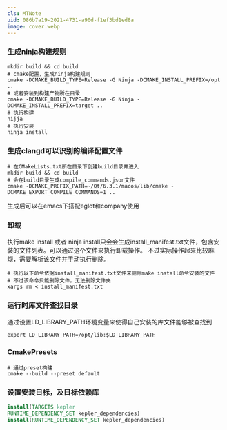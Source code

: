 ```yaml
---
cls: MTNote
uid: 086b7a19-2021-4731-a90d-f1ef3bd1ed8a
image: cover.webp
---
```


### 生成ninja构建规则

```shell
mkdir build && cd build
# cmake配置，生成ninja构建规则
cmake -DCMAKE_BUILD_TYPE=Release -G Ninja -DCMAKE_INSTALL_PREFIX=/opt ..
# 或者安装到构建产物所在目录
cmake -DCMAKE_BUILD_TYPE=Release -G Ninja -DCMAKE_INSTALL_PREFIX=target ..
# 执行构建
nijja
# 执行安装
ninja install
```

### 生成clangd可以识别的编译配置文件

```shell
# 在CMakeLists.txt所在目录下创建build目录并进入
mkdir build && cd build
# 会在build目录生成compile_commands.json文件
cmake -DCMAKE_PREFIX_PATH=~/Qt/6.3.1/macos/lib/cmake -DCMAKE_EXPORT_COMPILE_COMMANDS=1 ..
```
生成后可以在emacs下搭配eglot和company使用


### 卸载

执行make install 或者 ninja install只会会生成install_manifest.txt文件，包含安装的文件列表。可以通过这个文件来执行卸载操作。
不过实际操作起来比较麻烦，需要解析该文件并手动执行删除。

```shell
# 执行以下命令依据install_manifest.txt文件来删除make install命令安装的文件
# 不过该命令只能删除文件，无法删除文件夹
xargs rm < install_manifest.txt
```

### 运行时库文件查找目录

通过设置LD_LIBRARY_PATH环境变量来使得自己安装的库文件能够被查找到

```shell
export LD_LIBRARY_PATH=/opt/lib:$LD_LIBRARY_PATH
```

### CmakePresets

```shell
# 通过preset构建
cmake --build --preset default
```

### 设置安装目标，及目标依赖库

```cmake
install(TARGETS kepler
RUNTIME_DEPENDENCY_SET kepler_dependencies)
install(RUNTIME_DEPENDENCY_SET kepler_dependencies)
```
